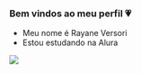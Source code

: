 ### Bem vindos ao meu perfil 💗

- Meu nome é Rayane Versori
- Estou estudando na Alura

![](https://media.tenor.com/CYlBRIQNK0UAAAAC/hinata-smile.gif)
